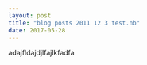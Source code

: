 ```yaml
---
layout: post
title: "blog posts 2011 12 3 test.nb"
date: 2017-05-28
---
```


adajfldajdjlfajlkfadfa

